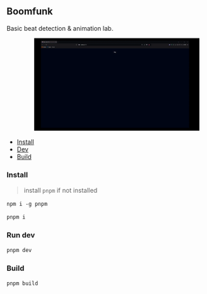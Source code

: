 ## Boomfunk

Basic beat detection & animation lab.

<div style="text-align:center">
  <img src="docs/demo-wide-final.gif" alt="demo_video" style="width:75%; height:auto;">
</div>

- [Install](###install)
- [Dev](###run-dev)
- [Build](###build)


### Install

> install `pnpm` if not installed
```
npm i -g pnpm
```

```bash
pnpm i
```


### Run dev
```bash
pnpm dev
```


### Build
```bash
pnpm build
```


